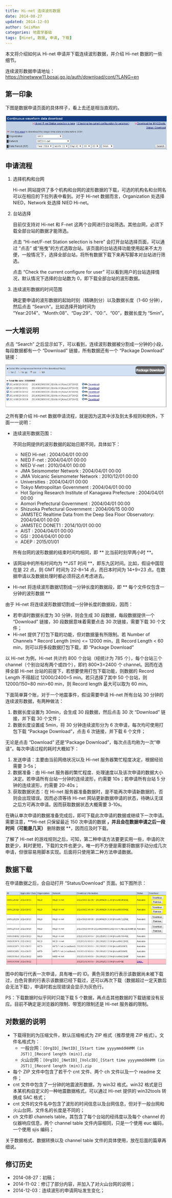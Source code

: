 ```yaml
---
title: Hi-net 连续波形数据
date: 2014-08-27
updated: 2014-12-03
author: SeisMan
categories: 地震学基础
tags: [Hinet, 数据, 申请, 下载]
---
```


本文将介绍如何从 Hi-net 申请并下载连续波形数据，并介绍 Hi-net 数据的一些细节。

连续波形数据申请地址： <https://hinetwww11.bosai.go.jp/auth/download/cont/?LANG=en>

## 第一印象

下图是数据申请页面的具体样子，看上去还是相当直观的。

![](/images/2014082701.jpg)

## 申请流程

1.  选择机构和台网

    Hi-net 网站提供了多个机构和台网的波形数据的下载，可选的机构名和台网名可以在相应的下拉列表中看到。对于 Hi-net 数据而言，Organization 处选择 NIED，Network 处选择 NIED
    Hi-net。

2.  台站选择

    目前仅支持对 Hi-net 和 F-net 这两个台网进行台站筛选。其他台网，必须下载全部台站的数据才能筛选。

    点击 “Hi-net/F-net Station selection is here” 会打开台站选择页面，可以通过 “点击” 或“拖曳”的方式选取台站。该页面的台站选择功能使用起来不太方便，一般情况下，选择全部台站，将所有数据下载下来再写脚本对台站进行筛选。

    点击 “Check the current configure for user” 可以看到用户的台站选择情况，默认情况下选择的台站数为 0，即下载全部台站的波形数据。

3.  连续波形数据的时间范围

    确定要申请的波形数据的起始时刻（精确到分）以及数据长度（1-60 分钟），然后点击 “Search”。比如选择开始时间为 “Year:2014”、“Month:08”、“Day:29”、“00:”、“00”，数据长度为 “5min”。

## 一大堆说明

点击 “Search” 之后显示如下，可以看到，连续波形数据被分割成一分钟的小段，每段数据都有一个 “Download” 链接，所有数据还有一个 “Package Download” 链接：

![](/images/2014082702.png)

之所有要介绍 Hi-net 数据申请流程，就是因为这其中涉及到太多规则和例外，下面一一说明：

-   连续波形数据范围：

    不同台网提供的波形数据的起始日期不同，具体如下：

    -   NIED Hi-net : 2004/04/01 00:00
    -   NIED F-net : 2004/04/01 00:00
    -   NIED V-net : 2010/04/01 00:00
    -   JMA Seismometer Network : 2004/04/01 00:00
    -   JMA Volcanic Seismometer Network : 2010/12/01 00:00
    -   Universities : 2004/04/01 00:00
    -   Tokyo Metropolitan Government : 2004/04/01 00:00
    -   Hot Spring Research Institute of Kanagawa Prefecture : 2004/04/01 00:00
    -   Aomori Prefectural Government : 2004/04/01 00:00
    -   Shizuoka Prefectural Government : 2004/06/15 00:00
    -   JAMSTEC Realtime Data from the Deep Sea Floor Observatory: 2004/04/01 00:00
    -   JAMSTEC DONET1 : 2014/10/01 00:00
    -   AIST : 2004/04/01 00:00
    -   GSI : 2004/04/01 00:00
    -   ADEP : 2015/01/01

    所有台网的波形数据的结束时间均相同，即 ** 比当前时刻早两小时 **。

-   该网站中的所有时间均为 **JST 时间 **，即东九区时间。比如，假设中国现在是 22 点，则 GMT 时间为 22-8=14 点，而日本时间为 14+9=23 点。在数据申请以及数据处理时都必须将这点考虑进去。
-   Hi-net 将连续波形数据切割成一分钟长度的数据段，即 ** 每个文件仅包含一分钟的波形数据 **

由于 Hi-net 将连续波形数据切割成一分钟长度的数据段，因而：

-   若申请时数据长度为 30 分钟，则会生成 30 段数据，每段数据提供一个 “Download” 链接，30 段数据意味着需要点击 30 次链接，需要下载 30 个文件；
-   Hi-net 提供了打包下载的功能，但对数据量有所限制。若 Number of Channels \* Record Length (min) \<= 12000 min，且 Record Length < 60 min，则可以将多段数据打包下载，即 “Package Download”

以 Hi-net 为例，Hi-net 共计约 800 个台站（经统计为 785 个），每个台站三个 channel（个别台站有两个或四个），即约 800\*3=2400 个 channel。因而在选择全部 Hi-net 台站的前提下，若想要使用打包下载功能，则数据的 Record Length 不得超过 12000/2400=5 min。若只选择了其中 50 个台站，则 12000/150=80
min\>60 min，则 Record length 最大可以取为 60 min。

下面简单算个账，对于一个地震事件，假设需要申请 Hi-net 所有台站 30 分钟的连续波形数据，有两种做法：

1.  数据长度设置为 30min，会生成 30 段数据，然后点击 30 次 “Download” 链接，并下载 30 个文件；
2.  数据长度设置成 5min，将 30 分钟连续波形分为 6 次申请，每次均可使用打包下载 “Package Download”，点击 6 次链接，并下载 6 个文件；

无论是点击 “Download” 还是“Package Download”，每次点击均称为一次“申请”。每次申请过程的耗时大概如下：

1.  发送申请：主要由当前网络状况以及 Hi-net 服务器繁忙程度决定，根据经验需要 3-5s；
2.  数据准备：由 Hi-net 服务器的繁忙程度、处理速度以及该次申请的数据大小决定。若申请所有台站一分钟的连续波形，约需要 10s；若申请所有台站 5 分钟的连续波形，约需要 20-40s；
3.  获取数据状态：在 Hi-net 服务器准备数据时，是不能再次申请新数据的，否则会出现错误。因而必须等待 Hi-net 网站更新数据申请的状态，待确认无误之后方可再次申请。因而获取数据状态大概需要 3-10s。

在确认单次申请的数据准备完成后，即可下载此次申请的数据或继续下一次申请。需要注意，**Hi-net 只保留最近 150 次申请的数据 **，并且会在数据申请之后一段时间（可能是几天）** 删除数据 **，因而应及时下载。

了解了 Hi-net 的游戏规则之后，可知，第二种申请方法要更实用一些，申请的次数更少，耗时更短，下载的文件也更少。唯一的不方便是需要将数据手动分成几次申请，但很容易用脚本实现。后面将只使用第二种方法申请数据。

## 数据下载

在申请数据之后，会自动打开 “Status/Download” 页面。如下图所示：

![](/images/2014082703.png)

图中的每行代表一次申请，具有唯一的 ID。黄色背景的行表示该数据尚未被下载过，白色背景的行表示该数据已经下载过，还可以再次下载（数据超过一定天数后会无法下载），申请时若出现错误会显示为灰色行。

PS：下载数据时似乎同时只能下载 5 个数据，再点击其他数据的下载链接没有反应。目前不确定是浏览器的限制、带宽的限制还是 Hi-net 服务器的限制。

## 对数据的说明

-   下载得到的为压缩文件，默认压缩格式为 ZIP 格式（推荐使用 ZIP 格式）。文件名格式为：
    -   一般台网：`[OrgID]_[NetID]_[Start time yyyymmddHHMM (in JST)]_[Record length (min)].zip`
    -   火山台网：`[OrgID]_[NetID]_[VolcID]_[Start time yyyymmddHHMM (in JST)]_[Record length (min)].zip`
-   每个 ZIP 文件中包含了若干个 cnt 文件、两个 ch 文件以及一个 readme 文件；
-   cnt 文件中包含了一分钟的地震波形数据，为 win32 格式。win32 格式是日本某机构自定义的一种地震数据格式，可以通过 Hi-net 提供的 win32tools 转换成 SAC 格式；
-   cnt 文件的文件名中包含了波形的时间信息以及台网信息，但对于一般台网和火山台网，文件名的长度是不同的；
-   ch 文件即 channels table，其包含了每个台站的经纬度以及每个 channel 的仪器响应信息，两个 channel table 文件内容相同，只是一个使用 euc 编码，一个使用 sjis 编码；

关于数据格式、数据转换以及 channel table 文件的具体使用，放在后面的篇章再细说。

## 修订历史

-   2014-08-27：初稿；
-   2014-11-02：修订了部分内容，并加入了对火山台网的说明；
-   2014-12-03：连续波形的申请网址发生变化；
